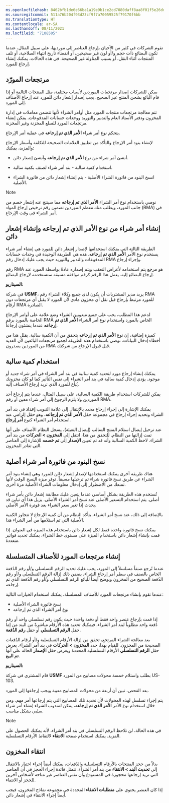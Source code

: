 ```yaml
---
ms.openlocfilehash: 8462bfb1de6e66ba1a19e9b1ce2cd7080daff8aa8f01f5e26dd6c32cebbdbe2e
ms.sourcegitcommit: 511a76b204f93d23cf9f7a70059525f79170f6bb
ms.translationtype: HT
ms.contentlocale: ar-SA
ms.lasthandoff: 08/11/2021
ms.locfileid: "7108505"
---
```

تقوم الشركات في كثير من الأحيان بإرجاع العناصر إلى مورديها، على سبيل المثال، عندما تكون البضائع ذات حجم و/أو لون غير صحيحين، أو انقضاء تاريخ انتهاء الصلاحية، أو تلف المنتجات أثناء النقل، أو بسبب المناولة غير الصحيحة. في هذه الحالات، يمكنك إنشاء إرجاع للمورد.

## <a name="vendor-returns"></a>مرتجعات المورّد

يمكن للشركات إصدار مرتجعات الموردين لأسباب مختلفة، مثل المنتجات التالفة أو إذا قام البائع بشحن المنتج غير الصحيح.
يجب إصدار إشعار دائن للمورد عند إرجاع الأصناف إلى المورد.
 
تتم معالجة مرتجعات منتجات المورد مثل أوامر الشراء لأنها تتضمن معاملات في إدارة المخزون ودفتر الأستاذ العام والتدبير والتوريد ووحدات حسابات المدفوعات. يمكن إنشاء مرتجعات المورد للسلع المخزنة وغير المخزنة.

يتحكم نوع أمر شراء **الأمر الذي تم إرجاعه** في عملية أمر الإرجاع.

لإنشاء بنود أمر الإرجاع والتأكد من تطبيق العلامات الصحيحة للتكلفة وأسعار الإرجاع والمزيد، يمكنك:

-   أنشئ أمر شراء من نوع **الأمر الذي تم إرجاعه** وأنشئ إشعار دائن.

-   استخدام كمية سالبة - بند أمر شراء لصنف بكمية سالبة.

-   انسخ البنود من فاتورة الشراء الأصلية - يتم إنشاء إشعار دائن من فاتورة الشراء الأصلية.

> [!NOTE]
> نوصي باستخدام نوع أمر الشراء **الأمر الذي تم إرجاعه** مما سينتج عنه إشعار خصم من جانب المورد، ويطلب منك معظم الموردين تضمين رقم ترخيص إرجاع المواد (RMA) في أمر الشراء في وقت الإرجاع.

## <a name="create-a-purchase-order-of-the-type-returned-order-and-create-a-credit-note"></a>إنشاء أمر شراء من نوع الأمر الذي تم إرجاعه وإنشاء إشعار دائن 

الطريقة الثالثة التي يمكنك استخدامها لإصدار إشعار دائن للمورد هي إنشاء أمر شراء يستخدم نوع الأمر **الأمر الذي تم إرجاعه**. هذه هي الطريقة الوحيدة في وحدات حسابات المدفوعات والتدبير والتوريد حيث يجب عليك إدخال رقم RMA وإجراء إرجاع.

رقم RMA هو مرجع يتم استخدامه لأغراض التعقب ويتم إصداره عادةً بواسطة المورد عند إرجاع البضائع إليه. يعمل هذا الرقم كرقم موافقة مسبقة ستستخدمه لإرجاع البضائع.

**السيناريو‏‎:**

في شركة **USMF**، يريد مدير المشتريات أن يكون لدى جميع وكلاء الشراء رقم RMA للمورد مرتبط بإرجاع قبل نقل أي مخزون مادي لأن المورد لا يقبل أي مرتجعات دون أرقام RMA الصادرة.

لدعم هذا المطلب، يجب على جميع مندوبين الشراء وضع علامة على أوامر الإرجاع الخاصة بالمورد برقم RMA الخاص بالمورد واستخدام نوع أمر الشراء **الأمر الذي تم إرجاعه** عندما ينشئون إرجاعاً.

كميزة إضافية، إن نوع **الأمر الذي تم إرجاعه** يتحقق من أن الكمية سالبة. يقلل هذا من أخطاء إدخال البيانات. نوصي باستخدام هذه الطريقة لجميع مرتجعات البائعين لأن العديد من الموردين يصدرون RMA قبل قبول الإرجاع من شركتك.

## <a name="use-a-negative-quantity"></a>استخدام كمية سالبة

يمكنك إنشاء إرجاع مورد لتحديد كمية سالبة في بند أمر الشراء في أمر شراء جديد أو موجود. يؤدي إدخال كمية سالبة في بند أمر الشراء إلى نفس التأثير كما لو كان مخزونك يُباع للمورد الذي تريد إرجاع الأصناف إليه.

يمكن للشركات استخدام طريقة الكمية السالبة، على سبيل المثال، عندما يتم إرجاع أحد الموردين ولا يلزم الرجوع إلى أمر شراء معين أو رقم RMA.

يمكنك الإشارة إلى إجراء إرجاع محدد بالانتقال إلى علامة التبويب **إعداد** في بند أمر الشراء وتحديد إجراء إرجاع في مجموعة حقل **الأمر الذي تم إرجاعه**، وهو حقل إلزامي عند استخدام أمر الشراء كنوع **أمر إرجاع**.

عند ترحيل إيصال استلام المنتج السالب (إيصال التعبئة)، يسجل النظام الأصناف على أنها تمت إزالتها من النظام. للتحقق من هذا، انتقل إلى **المخزون > الحركات** من بند أمر الشراء. لاحظ الكمية السالبة وأنه قد تم تعيين **الإصدار** إلى **تم خصمه** للإشارة إلى العناصر التي تغادر المخزون.

## <a name="copy-lines-from-original-purchase-order-invoice"></a>نسخ البنود من فاتورة أمر شراء أصلية

هناك طريقة أخرى يمكنك استخدامها لإصدار إشعار دائن للمورد وهي إنشاء بنود أمر الشراء عن طريق نسخ فاتورة شراء تم ترحيلها مسبقاً.
توفر ميزة النسخ الوقت لأنها تمنعك من الاضطرار إلى إدخال معلومات الشراء الأصلية مرة أخرى.

تُستخدم هذه الطريقة بشكل أساسي عندما يتعين عليك مطابقة إشعار دائن بأمر شراء أصلي. يتم استخدام التسعير الأصلي عند نسخ أمر الشراء الأصلي. يزيل هذا أي تباين قد يحدث إذا تغير سعر الشراء بعد فوترة الأمر الأصلي.

بالإضافة إلى ذلك، عند نسخ أمر الشراء، يتأكد النظام من أن كمية الإرجاع لا تتجاوز الكمية الأصلية التي تم استلامها من أمر الشراء هذا.

يمكنك نسخ فاتورة واحدة فقط لكل إشعار دائن باستخدام هذه الميزة في العنوان. إذا قمت بإنشاء إشعار دائن باستخدام الميزة على مستوى خط الشراء، يمكنك تحديد فواتير متعددة.

## <a name="create-vendor-returns-for-serialized-items"></a>إنشاء مرتجعات المورد للأصناف المتسلسلة

عندما تُرجع صنفاً مسلسلاً إلى المورد، يجب عليك تحديد الرقم التسلسلي و/أو رقم الدُفعة الخاص بالصنف في سطر أمر إرجاع الشراء. يضمن ذلك إزالة الرقم التسلسلي و/أو رقم الدُفعة الصحيح من المخزون ويوضح أيضاً للبائع الرقم التسلسلي و/أو رقم الدُفعة الذي تم إرجاعه.

عندما تقوم بإنشاء مرتجعات المورد للأصناف المسلسلة، يمكنك استخدام الخيارات التالية:

-   نسخ فاتورة الشراء الأصلية
-   نوع أمر الشراء الذي تم إرجاعه

إذا قمت بإرجاع عنصر واحد فقط أو دفعة واحدة حيث يكون رقم تسلسلي واحد أو رقم دُفعة واحد مطلوباً لبند أمر الشراء، فيمكنك تحديد هذه الأرقام مباشرةً من البند من إما حقل **الرقم التسلسلي** أو حقل **رقم الدُفعة**.

بعد معالجة الشراء المرتجع، تحقق من إزالة الأرقام التسلسلية و/أو أرقام الدُفعات الصحيحة من المخزون. للقيام بهذا، حدد **المخزون > الحركات** في بند أمر الشراء. يعرض حقل **الرقم التسلسلي** الأرقام التسلسلية المحددة ويعرض حقل **الإصدار** الحالة على أنها **تم البيع**.

**السيناريو‏‎:**

قام المشتري في شركة **USMF** بطلب واستلام خمسة محولات مصابيح من المورد US-103.

بعد الفحص، تبين أن أربعة من محولات المصابيح معيبة ويجب إرجاعها إلى المورد.

يتم إجراء تسلسل لهذه المحولات لأن تحديد تلك المصابيح التي يتم إرجاعها أمر مهم. ومن خلال استخدام نوع الأمر **الأمر الذي تم إرجاعه**، يمكن لمندوب الشراء إنشاء أمر شراء سلبي بشكل مناسب.

> [!NOTE]
> في هذه الحالة، لن تلاحظ الرقم التسلسلي في بند أمر الشراء، لأنه يمكنك الحصول على المزيد. يمكنك استخدام صفحة **الانتقاء** لالتقاط الأرقام التسلسلية.

## <a name="inventory-pick"></a>انتقاء المخزون

بدلاً من حجز المنتجات بالأرقام التسلسلية والدُفعات، يمكنك أيضاً إجراء اختيار بالانتقال إلى **تحديث البند > الانتقاء** من بند أمر الشراء. تتمثل فائدة إجراء الحجز في أن العناصر التي تريد إرجاعها محجوزة في المستودع وأن نفس العناصر غير متاحة لأشخاص آخرين للحجز أو الانتقاء.

إذا كان العنصر يحتوي على **متطلبات الانتقاء** المحددة في مجموعة نماذج المخزون، فيجب أيضاً إجراء الانتقاء في إشعار دائن. 
